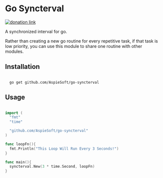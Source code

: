 # Go Syncterval

[![donation link](https://img.shields.io/badge/buy%20me%20a%20coffee-square-blue)](https://buymeacoffee.aspiesoft.com)

A synchronized interval for go.

Rather than creating a new go routine for every repetitive task, if that task is low priority, you can use this module to share one routine with other modules.

## Installation

```shell script

  go get github.com/AspieSoft/go-syncterval

```

## Usage

```go

import (
  "fmt"
  "time"

  "github.com/AspieSoft/go-syncterval"
)

func loopFn(){
  fmt.Println("This Loop Will Run Every 3 Seconds!")
}

func main(){
  syncterval.New(3 * time.Second, loopFn)
}

```
